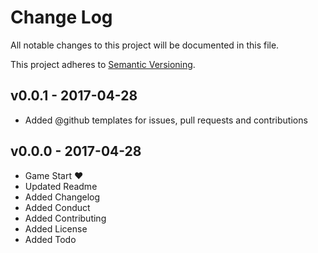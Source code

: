 # Change Log

All notable changes to this project will be documented in this file.

This project adheres to [Semantic Versioning](contributing.md).

## v0.0.1 - 2017-04-28

- Added @github templates for issues, pull requests and contributions

## v0.0.0 - 2017-04-28

- Game Start ❤
- Updated Readme
- Added Changelog
- Added Conduct
- Added Contributing
- Added License
- Added Todo